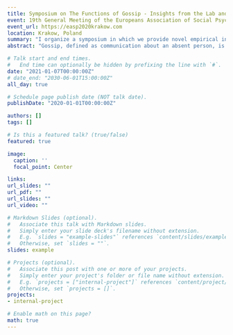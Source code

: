 ```yaml
---
title: Symposium on The Functions of Gossip - Insights from the Lab and the Field
event: 19th General Meeting of the Europeans Association of Social Psychology (EASP)
event_url: https://easp2020krakow.com
location: Krakow, Poland
summary: "I organize a symposium in which we provide novel empirical insights from the lab and the field into the functions of gossip. We present 4 talks and discussant, among which I present my work on how senders of gossip strategically share information to impact how receivers of gossip behave towards targets of gossip."
abstract: "Gossip, defined as communication about an absent person, is often characterized as useless or bad. Yet, emerging theorizing suggests that gossip may serve key functions in human society, such as enabling large-scale cooperation. In this symposium, we use novel insights from the lab and the field to shed light on the functions of gossip. Annika Nieper tackles the question of whether gossip deters lying in a die rolling task. Behavioral data show people lie less when others can gossip about their behavior, whereas being merely observed does not. Moving beyond the lab, Catherine Molho and Terence Dores Cruz focus on everyday gossip and examine when people engage in gossip and how gossip is used to influence receiver behavior, respectively. Results show engaging in gossip is context-dependent. People tend to gossip in response to norm violations, when experiencing anger and disgust, and when retaliation costs are large. Everyday gossip is strategically used to shape receiver’s behavior towards targets – positively and negatively – and elicits less costly strategies when target retaliation is riskier. Kim Peters then shows gossip does not have to be reliable to increase cooperation. Lab data reveal that while gossip frequently contains lies, this does not harm trust and lies can even serve to enhance welfare. Francesca Giardini will connect all talks, based on which we propose gossip could function to effectively respond to norm violations and support reputation-based reciprocity."

# Talk start and end times.
#   End time can optionally be hidden by prefixing the line with `#`.
date: "2021-01-07T00:00:00Z"
# date_end: "2030-06-01T15:00:00Z"
all_day: true

# Schedule page publish date (NOT talk date).
publishDate: "2020-01-01T00:00:00Z"

authors: []
tags: []

# Is this a featured talk? (true/false)
featured: true

image:
  caption: ''
  focal_point: Center

links:
url_slides: ""
url_pdf: ""
url_slides: ""
url_video: ""

# Markdown Slides (optional).
#   Associate this talk with Markdown slides.
#   Simply enter your slide deck's filename without extension.
#   E.g. `slides = "example-slides"` references `content/slides/example-slides.md`.
#   Otherwise, set `slides = ""`.
slides: example

# Projects (optional).
#   Associate this post with one or more of your projects.
#   Simply enter your project's folder or file name without extension.
#   E.g. `projects = ["internal-project"]` references `content/project/deep-learning/index.md`.
#   Otherwise, set `projects = []`.
projects:
- internal-project

# Enable math on this page?
math: true
---
```


